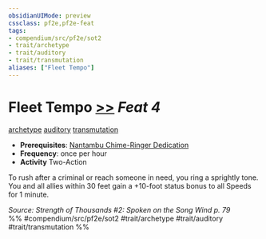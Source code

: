 ```yaml
---
obsidianUIMode: preview
cssclass: pf2e,pf2e-feat
tags:
- compendium/src/pf2e/sot2
- trait/archetype
- trait/auditory
- trait/transmutation
aliases: ["Fleet Tempo"]
---
```

# Fleet Tempo  [>>](../../rules/core-rulebook/chapter-9-playing-the-game.md#Actions "Two-Action") *Feat 4*  
[archetype](../../rules/traits/archetype.md)  [auditory](../../rules/traits/auditory.md)  [transmutation](../../rules/traits/transmutation.md)  

- **Prerequisites**: [Nantambu Chime-Ringer Dedication](nantambu-chime-ringer-dedication-sot2.md)
- **Frequency**: once per hour
- **Activity** Two-Action

To rush after a criminal or reach someone in need, you ring a sprightly tone. You and all allies within 30 feet gain a +10-foot status bonus to all Speeds for 1 minute.

*Source: Strength of Thousands #2: Spoken on the Song Wind p. 79*  
%% #compendium/src/pf2e/sot2 #trait/archetype #trait/auditory #trait/transmutation %%